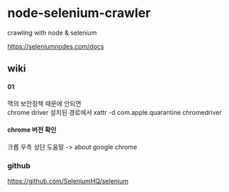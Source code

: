 # node-selenium-crawler
crawling with node &amp; selenium



https://seleniumnodes.com/docs 



## wiki
#### 01  
맥의 보안정책 때문에 안되면     
chrome driver 설치된 경로에서
xattr -d com.apple.quarantine chromedriver

#### chrome 버전 확인 
크롭 우측 상단 도움말 -> about google chrome


### github
https://github.com/SeleniumHQ/selenium
